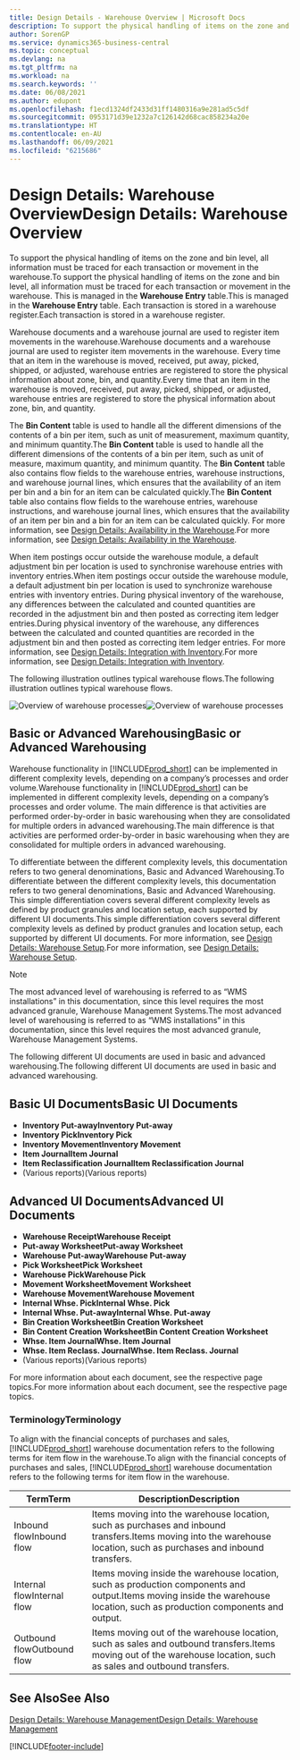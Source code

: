 ```yaml
---
title: Design Details - Warehouse Overview | Microsoft Docs
description: To support the physical handling of items on the zone and bin level, all information must be traced for each transaction or movement in the warehouse. This is managed in the **Warehouse Entry** table. Each transaction is stored in a warehouse register.
author: SorenGP
ms.service: dynamics365-business-central
ms.topic: conceptual
ms.devlang: na
ms.tgt_pltfrm: na
ms.workload: na
ms.search.keywords: ''
ms.date: 06/08/2021
ms.author: edupont
ms.openlocfilehash: f1ecd1324df2433d31ff1480316a9e281ad5c5df
ms.sourcegitcommit: 0953171d39e1232a7c126142d68cac858234a20e
ms.translationtype: HT
ms.contentlocale: en-AU
ms.lasthandoff: 06/09/2021
ms.locfileid: "6215686"
---
```

# <a name="design-details-warehouse-overview"></a><span data-ttu-id="08d3f-105">Design Details: Warehouse Overview</span><span class="sxs-lookup"><span data-stu-id="08d3f-105">Design Details: Warehouse Overview</span></span>
<span data-ttu-id="08d3f-106">To support the physical handling of items on the zone and bin level, all information must be traced for each transaction or movement in the warehouse.</span><span class="sxs-lookup"><span data-stu-id="08d3f-106">To support the physical handling of items on the zone and bin level, all information must be traced for each transaction or movement in the warehouse.</span></span> <span data-ttu-id="08d3f-107">This is managed in the **Warehouse Entry** table.</span><span class="sxs-lookup"><span data-stu-id="08d3f-107">This is managed in the **Warehouse Entry** table.</span></span> <span data-ttu-id="08d3f-108">Each transaction is stored in a warehouse register.</span><span class="sxs-lookup"><span data-stu-id="08d3f-108">Each transaction is stored in a warehouse register.</span></span>  

<span data-ttu-id="08d3f-109">Warehouse documents and a warehouse journal are used to register item movements in the warehouse.</span><span class="sxs-lookup"><span data-stu-id="08d3f-109">Warehouse documents and a warehouse journal are used to register item movements in the warehouse.</span></span> <span data-ttu-id="08d3f-110">Every time that an item in the warehouse is moved, received, put away, picked, shipped, or adjusted, warehouse entries are registered to store the physical information about zone, bin, and quantity.</span><span class="sxs-lookup"><span data-stu-id="08d3f-110">Every time that an item in the warehouse is moved, received, put away, picked, shipped, or adjusted, warehouse entries are registered to store the physical information about zone, bin, and quantity.</span></span>

<span data-ttu-id="08d3f-111">The **Bin Content** table is used to handle all the different dimensions of the contents of a bin per item, such as unit of measurement, maximum quantity, and minimum quantity.</span><span class="sxs-lookup"><span data-stu-id="08d3f-111">The **Bin Content** table is used to handle all the different dimensions of the contents of a bin per item, such as unit of measure, maximum quantity, and minimum quantity.</span></span> <span data-ttu-id="08d3f-112">The **Bin Content** table also contains flow fields to the warehouse entries, warehouse instructions, and warehouse journal lines, which ensures that the availability of an item per bin and a bin for an item can be calculated quickly.</span><span class="sxs-lookup"><span data-stu-id="08d3f-112">The **Bin Content** table also contains flow fields to the warehouse entries, warehouse instructions, and warehouse journal lines, which ensures that the availability of an item per bin and a bin for an item can be calculated quickly.</span></span> <span data-ttu-id="08d3f-113">For more information, see [Design Details: Availability in the Warehouse](design-details-availability-in-the-warehouse.md).</span><span class="sxs-lookup"><span data-stu-id="08d3f-113">For more information, see [Design Details: Availability in the Warehouse](design-details-availability-in-the-warehouse.md).</span></span>  

<span data-ttu-id="08d3f-114">When item postings occur outside the warehouse module, a default adjustment bin per location is used to synchronise warehouse entries with inventory entries.</span><span class="sxs-lookup"><span data-stu-id="08d3f-114">When item postings occur outside the warehouse module, a default adjustment bin per location is used to synchronize warehouse entries with inventory entries.</span></span> <span data-ttu-id="08d3f-115">During physical inventory of the warehouse, any differences between the calculated and counted quantities are recorded in the adjustment bin and then posted as correcting item ledger entries.</span><span class="sxs-lookup"><span data-stu-id="08d3f-115">During physical inventory of the warehouse, any differences between the calculated and counted quantities are recorded in the adjustment bin and then posted as correcting item ledger entries.</span></span> <span data-ttu-id="08d3f-116">For more information, see [Design Details: Integration with Inventory](design-details-integration-with-inventory.md).</span><span class="sxs-lookup"><span data-stu-id="08d3f-116">For more information, see [Design Details: Integration with Inventory](design-details-integration-with-inventory.md).</span></span>  

<span data-ttu-id="08d3f-117">The following illustration outlines typical warehouse flows.</span><span class="sxs-lookup"><span data-stu-id="08d3f-117">The following illustration outlines typical warehouse flows.</span></span>  

<span data-ttu-id="08d3f-118">![Overview of warehouse processes](media/design_details_warehouse_management_overview.png "Overview of warehouse processes")</span><span class="sxs-lookup"><span data-stu-id="08d3f-118">![Overview of warehouse processes](media/design_details_warehouse_management_overview.png "Overview of warehouse processes")</span></span>  

## <a name="basic-or-advanced-warehousing"></a><span data-ttu-id="08d3f-119">Basic or Advanced Warehousing</span><span class="sxs-lookup"><span data-stu-id="08d3f-119">Basic or Advanced Warehousing</span></span>  
<span data-ttu-id="08d3f-120">Warehouse functionality in [!INCLUDE[prod_short](includes/prod_short.md)] can be implemented in different complexity levels, depending on a company’s processes and order volume.</span><span class="sxs-lookup"><span data-stu-id="08d3f-120">Warehouse functionality in [!INCLUDE[prod_short](includes/prod_short.md)] can be implemented in different complexity levels, depending on a company’s processes and order volume.</span></span> <span data-ttu-id="08d3f-121">The main difference is that activities are performed order-by-order in basic warehousing when they are consolidated for multiple orders in advanced warehousing.</span><span class="sxs-lookup"><span data-stu-id="08d3f-121">The main difference is that activities are performed order-by-order in basic warehousing when they are consolidated for multiple orders in advanced warehousing.</span></span>  

 <span data-ttu-id="08d3f-122">To differentiate between the different complexity levels, this documentation refers to two general denominations, Basic and Advanced Warehousing.</span><span class="sxs-lookup"><span data-stu-id="08d3f-122">To differentiate between the different complexity levels, this documentation refers to two general denominations, Basic and Advanced Warehousing.</span></span> <span data-ttu-id="08d3f-123">This simple differentiation covers several different complexity levels as defined by product granules and location setup, each supported by different UI documents.</span><span class="sxs-lookup"><span data-stu-id="08d3f-123">This simple differentiation covers several different complexity levels as defined by product granules and location setup, each supported by different UI documents.</span></span> <span data-ttu-id="08d3f-124">For more information, see [Design Details: Warehouse Setup](design-details-warehouse-setup.md).</span><span class="sxs-lookup"><span data-stu-id="08d3f-124">For more information, see [Design Details: Warehouse Setup](design-details-warehouse-setup.md).</span></span>  

> [!NOTE]  
>  <span data-ttu-id="08d3f-125">The most advanced level of warehousing is referred to as “WMS installations” in this documentation, since this level requires the most advanced granule, Warehouse Management Systems.</span><span class="sxs-lookup"><span data-stu-id="08d3f-125">The most advanced level of warehousing is referred to as “WMS installations” in this documentation, since this level requires the most advanced granule, Warehouse Management Systems.</span></span>  

 <span data-ttu-id="08d3f-126">The following different UI documents are used in basic and advanced warehousing.</span><span class="sxs-lookup"><span data-stu-id="08d3f-126">The following different UI documents are used in basic and advanced warehousing.</span></span>  

## <a name="basic-ui-documents"></a><span data-ttu-id="08d3f-127">Basic UI Documents</span><span class="sxs-lookup"><span data-stu-id="08d3f-127">Basic UI Documents</span></span>  

-   <span data-ttu-id="08d3f-128">**Inventory Put-away**</span><span class="sxs-lookup"><span data-stu-id="08d3f-128">**Inventory Put-away**</span></span>  
-   <span data-ttu-id="08d3f-129">**Inventory Pick**</span><span class="sxs-lookup"><span data-stu-id="08d3f-129">**Inventory Pick**</span></span>  
-   <span data-ttu-id="08d3f-130">**Inventory Movement**</span><span class="sxs-lookup"><span data-stu-id="08d3f-130">**Inventory Movement**</span></span>  
-   <span data-ttu-id="08d3f-131">**Item Journal**</span><span class="sxs-lookup"><span data-stu-id="08d3f-131">**Item Journal**</span></span>  
-   <span data-ttu-id="08d3f-132">**Item Reclassification Journal**</span><span class="sxs-lookup"><span data-stu-id="08d3f-132">**Item Reclassification Journal**</span></span>  
-   <span data-ttu-id="08d3f-133">(Various reports)</span><span class="sxs-lookup"><span data-stu-id="08d3f-133">(Various reports)</span></span>  

## <a name="advanced-ui-documents"></a><span data-ttu-id="08d3f-134">Advanced UI Documents</span><span class="sxs-lookup"><span data-stu-id="08d3f-134">Advanced UI Documents</span></span>  

-   <span data-ttu-id="08d3f-135">**Warehouse Receipt**</span><span class="sxs-lookup"><span data-stu-id="08d3f-135">**Warehouse Receipt**</span></span>  
-   <span data-ttu-id="08d3f-136">**Put-away Worksheet**</span><span class="sxs-lookup"><span data-stu-id="08d3f-136">**Put-away Worksheet**</span></span>  
-   <span data-ttu-id="08d3f-137">**Warehouse Put-away**</span><span class="sxs-lookup"><span data-stu-id="08d3f-137">**Warehouse Put-away**</span></span>  
-   <span data-ttu-id="08d3f-138">**Pick Worksheet**</span><span class="sxs-lookup"><span data-stu-id="08d3f-138">**Pick Worksheet**</span></span>  
-   <span data-ttu-id="08d3f-139">**Warehouse Pick**</span><span class="sxs-lookup"><span data-stu-id="08d3f-139">**Warehouse Pick**</span></span>  
-   <span data-ttu-id="08d3f-140">**Movement Worksheet**</span><span class="sxs-lookup"><span data-stu-id="08d3f-140">**Movement Worksheet**</span></span>  
-   <span data-ttu-id="08d3f-141">**Warehouse Movement**</span><span class="sxs-lookup"><span data-stu-id="08d3f-141">**Warehouse Movement**</span></span>  
-   <span data-ttu-id="08d3f-142">**Internal Whse. Pick**</span><span class="sxs-lookup"><span data-stu-id="08d3f-142">**Internal Whse. Pick**</span></span>  
-   <span data-ttu-id="08d3f-143">**Internal Whse. Put-away**</span><span class="sxs-lookup"><span data-stu-id="08d3f-143">**Internal Whse. Put-away**</span></span>  
-   <span data-ttu-id="08d3f-144">**Bin Creation Worksheet**</span><span class="sxs-lookup"><span data-stu-id="08d3f-144">**Bin Creation Worksheet**</span></span>  
-   <span data-ttu-id="08d3f-145">**Bin Content Creation Worksheet**</span><span class="sxs-lookup"><span data-stu-id="08d3f-145">**Bin Content Creation Worksheet**</span></span>  
-   <span data-ttu-id="08d3f-146">**Whse. Item Journal**</span><span class="sxs-lookup"><span data-stu-id="08d3f-146">**Whse. Item Journal**</span></span>  
-   <span data-ttu-id="08d3f-147">**Whse. Item Reclass. Journal**</span><span class="sxs-lookup"><span data-stu-id="08d3f-147">**Whse. Item Reclass. Journal**</span></span>  
-   <span data-ttu-id="08d3f-148">(Various reports)</span><span class="sxs-lookup"><span data-stu-id="08d3f-148">(Various reports)</span></span>  

<span data-ttu-id="08d3f-149">For more information about each document, see the respective page topics.</span><span class="sxs-lookup"><span data-stu-id="08d3f-149">For more information about each document, see the respective page topics.</span></span>  

### <a name="terminology"></a><span data-ttu-id="08d3f-150">Terminology</span><span class="sxs-lookup"><span data-stu-id="08d3f-150">Terminology</span></span>  
<span data-ttu-id="08d3f-151">To align with the financial concepts of purchases and sales, [!INCLUDE[prod_short](includes/prod_short.md)] warehouse documentation refers to the following terms for item flow in the warehouse.</span><span class="sxs-lookup"><span data-stu-id="08d3f-151">To align with the financial concepts of purchases and sales, [!INCLUDE[prod_short](includes/prod_short.md)] warehouse documentation refers to the following terms for item flow in the warehouse.</span></span>  

|<span data-ttu-id="08d3f-152">Term</span><span class="sxs-lookup"><span data-stu-id="08d3f-152">Term</span></span>|<span data-ttu-id="08d3f-153">Description</span><span class="sxs-lookup"><span data-stu-id="08d3f-153">Description</span></span>|  
|----------|---------------------------------------|  
|<span data-ttu-id="08d3f-154">Inbound flow</span><span class="sxs-lookup"><span data-stu-id="08d3f-154">Inbound flow</span></span>|<span data-ttu-id="08d3f-155">Items moving into the warehouse location, such as purchases and inbound transfers.</span><span class="sxs-lookup"><span data-stu-id="08d3f-155">Items moving into the warehouse location, such as purchases and inbound transfers.</span></span>|  
|<span data-ttu-id="08d3f-156">Internal flow</span><span class="sxs-lookup"><span data-stu-id="08d3f-156">Internal flow</span></span>|<span data-ttu-id="08d3f-157">Items moving inside the warehouse location, such as production components and output.</span><span class="sxs-lookup"><span data-stu-id="08d3f-157">Items moving inside the warehouse location, such as production components and output.</span></span>|  
|<span data-ttu-id="08d3f-158">Outbound flow</span><span class="sxs-lookup"><span data-stu-id="08d3f-158">Outbound flow</span></span>|<span data-ttu-id="08d3f-159">Items moving out of the warehouse location, such as sales and outbound transfers.</span><span class="sxs-lookup"><span data-stu-id="08d3f-159">Items moving out of the warehouse location, such as sales and outbound transfers.</span></span>|  

## <a name="see-also"></a><span data-ttu-id="08d3f-160">See Also</span><span class="sxs-lookup"><span data-stu-id="08d3f-160">See Also</span></span>  
 [<span data-ttu-id="08d3f-161">Design Details: Warehouse Management</span><span class="sxs-lookup"><span data-stu-id="08d3f-161">Design Details: Warehouse Management</span></span>](design-details-warehouse-management.md)


[!INCLUDE[footer-include](includes/footer-banner.md)]